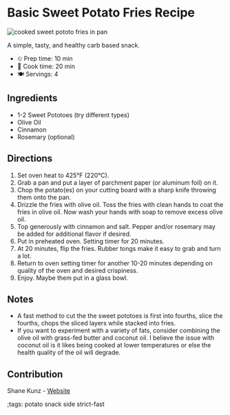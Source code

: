 # Basic Sweet Potato Fries Recipe

![cooked sweet pototo fries in pan](pix/sweet-potato-fries.webp)

A simple, tasty, and healthy carb based snack.

- ⏲ Prep time: 10 min
- 🍳 Cook time: 20 min
- 🍽 Servings: 4

## Ingredients

- 1-2 Sweet Pototoes (try different types)
- Olive Oil
- Cinnamon
- Rosemary (optional)

## Directions

1. Set oven heat to 425°F (220°C).
2. Grab a pan and put a layer of parchment paper (or aluminum foil) on it.
3. Chop the potato(es) on your cutting board with a sharp knife throwing them onto the pan.
4. Drizzle the fries with olive oil. Toss the fries with clean hands to coat the fries in olive oil. Now wash your hands with soap to remove excess olive oil.
5. Top generously with cinnamon and salt. Pepper and/or rosemary may be added for additional flavor if desired.
6. Put in preheated oven. Setting timer for 20 minutes.
7. At 20 minutes, flip the fries. Rubber tongs make it easy to grab and turn a lot.
8. Return to oven setting timer for another 10-20 minutes depending on quality of the oven and desired crispiness.
9. Enjoy. Maybe them put in a glass bowl.

## Notes

- A fast method to cut the the sweet pototoes is first into fourths, slice the fourths, chops the sliced layers while stacked into fries.
- If you want to experiment with a variety of fats, consider combining the olive oil with grass-fed butter and coconut oil. I believe the issue with coconut oil is it likes being cooked at lower temperatures or else the health quality of the oil will degrade.

## Contribution

Shane Kunz - [Website](https://shanekunz.com)

;tags: potato snack side strict-fast
